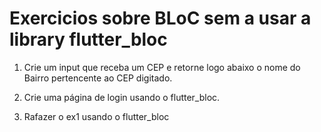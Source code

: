 # Exercicios sobre BLoC sem a usar a library flutter_bloc

1. Crie um input que receba um CEP e retorne logo abaixo o nome do Bairro pertencente ao CEP digitado.

2. Crie uma página de login usando o flutter_bloc.

3. Rafazer o ex1 usando o flutter_bloc